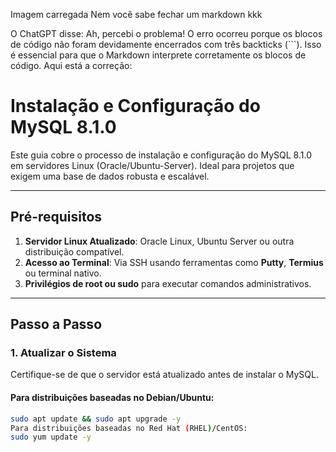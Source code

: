Imagem carregada
Nem você sabe fechar um markdown kkk 

O ChatGPT disse:
Ah, percebi o problema! O erro ocorreu porque os blocos de código não foram devidamente encerrados com três backticks (```). Isso é essencial para que o Markdown interprete corretamente os blocos de código. Aqui está a correção:

# Instalação e Configuração do MySQL 8.1.0

Este guia cobre o processo de instalação e configuração do MySQL 8.1.0 em servidores Linux (Oracle/Ubuntu-Server). Ideal para projetos que exigem uma base de dados robusta e escalável.

---

## **Pré-requisitos**
1. **Servidor Linux Atualizado**: Oracle Linux, Ubuntu Server ou outra distribuição compatível.
2. **Acesso ao Terminal**: Via SSH usando ferramentas como **Putty**, **Termius** ou terminal nativo.
3. **Privilégios de root ou sudo** para executar comandos administrativos.

---

## **Passo a Passo**

### **1. Atualizar o Sistema**
Certifique-se de que o servidor está atualizado antes de instalar o MySQL.

#### Para distribuições baseadas no Debian/Ubuntu:
```bash
sudo apt update && sudo apt upgrade -y
Para distribuições baseadas no Red Hat (RHEL)/CentOS:
sudo yum update -y
